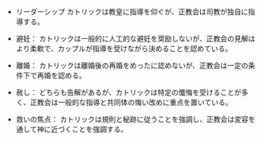 - リーダーシップ カトリックは教皇に指導を仰ぐが、正教会は司教が独自に指導する。

- 避妊： カトリックは一般的に人工的な避妊を奨励しないが、正教会の見解はより柔軟で、カップルが指導を受けながら決めることを認めている。

- 離婚： カトリックは離婚後の再婚をめったに認めないが、正教会は一定の条件下で再婚を認める。

- 赦し： どちらも告解があるが、カトリックは特定の懺悔を受けることが多く、正教会は一般的な指導と共同体の悔い改めに重点を置いている。

- 救いの焦点： カトリックは規則と秘跡に従うことを強調し、正教会は変容を通して神に近づくことを強調する。